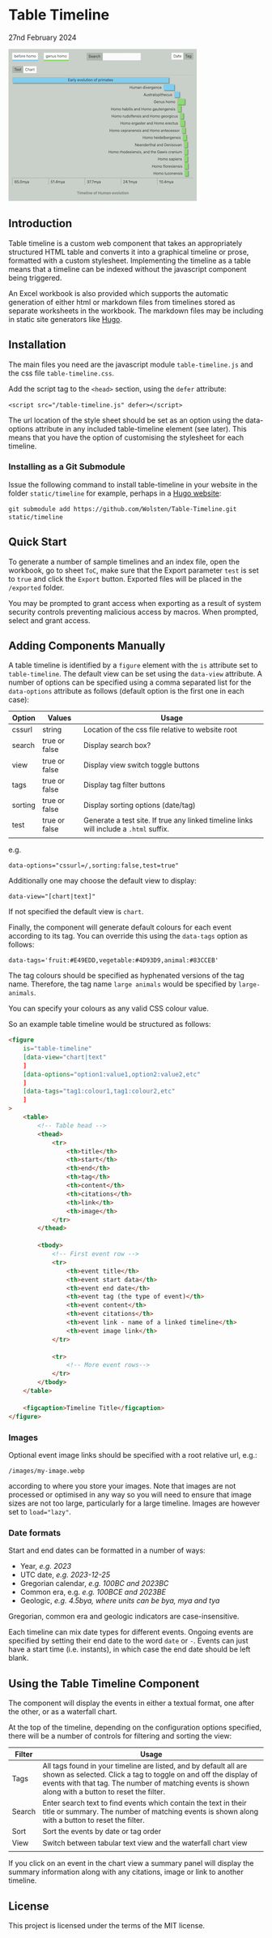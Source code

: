 # Table Timeline

27nd February 2024

![Table Timeline](table-timeline.png)

## Introduction

Table timeline is a custom web component that takes an appropriately structured HTML table and converts it into a graphical timeline or prose, formatted with a custom stylesheet. Implementing the timeline as a table means that a timeline can be indexed without the javascript component being triggered.

An Excel workbook is also provided which supports the automatic generation of either html or markdown files from timelines stored as separate worksheets in the workbook. The markdown files may be including in static site generators like [Hugo](https://gohugo.io).

## Installation

The main files you need are the javascript module `table-timeline.js` and the css file `table-timeline.css`.

Add the script tag to the `<head>` section, using the `defer` attribute:

`<script src="/table-timeline.js" defer></script>`

The url location of the style sheet should be set as an option using the data-options attribute in any included table-timeline element (see later). This means that you have the option of customising the stylesheet for each timeline.

### Installing as a Git Submodule

Issue the following command to install table-timeline in your website in the folder `static/timeline` for example, perhaps in a [Hugo website](https://gohugo.io):

```
git submodule add https://github.com/Wolsten/Table-Timeline.git static/timeline
```

## Quick Start

To generate a number of sample timelines and an index file, open the workbook, go to sheet `ToC`, make sure that the Export parameter `test` is set to `true` and click the `Export` button. Exported files will be placed in the `/exported` folder. 

You may be prompted to grant access when exporting as a result of system security controls preventing malicious access by macros. When prompted, select and grant access.

## Adding Components Manually

A table timeline is identified by a `figure` element with the `is` attribute set to `table-timeline`. The default view can be set using the `data-view` attribute. A number of options can be specified using a comma separated list for the `data-options` attribute as follows (default option is the first one in each case):

| Option | Values | Usage |
| ------ | ------ | ----- |
| cssurl | string | Location of the css file relative to website root |
| search | true or false | Display search box? |
| view   | true or false | Display view switch toggle buttons |
| tags   | true or false | Display tag filter buttons |
| sorting | true or false | Display sorting options (date/tag) |
| test | true or false | Generate a test site. If true any linked timeline links will include a `.html` suffix. |
||||

e.g. 
```
data-options="cssurl=/,sorting:false,test=true"
```

Additionally one may choose the default view to display:

```
data-view="[chart|text]"
```

If not specified the default view is `chart`.

Finally, the component will generate default colours for each event according to its tag. You can override this using the `data-tags` option as follows:

```
data-tags='fruit:#E49EDD,vegetable:#4D93D9,animal:#83CCEB'
```

The tag colours should be specified as hyphenated versions of the tag name. Therefore, the tag name `large animals` would be specified by `large-animals`.

You can specify your colours as any valid CSS colour value.

So an example table timeline would be structured as follows:

```html
<figure
    is="table-timeline"
    [data-view="chart|text"
    ]
    [data-options="option1:value1,option2:value2,etc"
    ]
    [data-tags="tag1:colour1,tag1:colour2,etc"
    ]
>
    <table>
        <!-- Table head -->
        <thead>
            <tr>
                <th>title</th>
                <th>start</th>
                <th>end</th>
                <th>tag</th>
                <th>content</th>
                <th>citations</th>
                <th>link</th>
                <th>image</th>
            </tr>
        </thead>

        <tbody>
            <!-- First event row -->
            <tr>
                <th>event title</th>
                <th>event start data</th>
                <th>event end date</th>
                <th>event tag (the type of event)</th>
                <th>event content</th>
                <th>event citations</th>
                <th>event link - name of a linked timeline</th>
                <th>event image link</th>
            </tr>

            <tr>
                <!-- More event rows-->
            </tr>
        </tbody>
    </table>

    <figcaption>Timeline Title</figcaption>
</figure>
```

### Images

Optional event image links should be specified with a root relative url, e.g.:

```
/images/my-image.webp
```

according to where you store your images. Note that images are not processed or optimised in any way so you will need to ensure that image sizes are not too large, particularly for a large timeline. Images are however set to `load="lazy"`.

### Date formats

Start and end dates can be formatted in a number of ways:

-   Year, _e.g. 2023_
-   UTC date, _e.g. 2023-12-25_
-   Gregorian calendar, _e.g. 100BC and 2023BC_
-   Common era, e.g. _e.g. 100BCE and 2023BE_
-   Geologic, _e.g. 4.5bya, where units can be bya, mya and tya_

Gregorian, common era and geologic indicators are case-insensitive.

Each timeline can mix date types for different events. Ongoing events are specified by setting their end date to the word `date` or `-`. Events can just have a start time (i.e. instants), in which case the end date should be left blank.

## Using the Table Timeline Component

The component will display the events in either a textual format, one after the other, or as a waterfall chart.

At the top of the timeline, depending on the configuration options specified, there will be a number of controls for filtering and sorting the view:

| Filter | Usage |
| ------ | ----- |
| Tags   | All tags found in your timeline are listed, and by default all are shown as selected. Click a tag to toggle on and off the display of events with that tag. The number of matching events is shown along with a button to reset the filter. |
| Search | Enter search text to find events which contain the text in their title or summary. The number of matching events is shown along with a button to reset the filter. |
| Sort | Sort the events by date or tag order |
| View | Switch between tabular text view and the waterfall chart view |
|||

If you click on an event in the chart view a summary panel will display the summary information along with any citations, image or link to another timeline.



## License

This project is licensed under the terms of the MIT license.